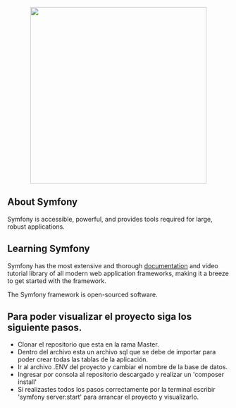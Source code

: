 <p align="center"><a href="https://symfony.com/" target="_blank"><img src="https://encrypted-tbn0.gstatic.com/images?q=tbn:ANd9GcSZZdXxkpRzH_l-vqPPGZT0mCQKg7jyyG4MeQ&usqp=CAU" width="400"></a></p>

## About Symfony

Symfony is accessible, powerful, and provides tools required for large, robust applications.

## Learning Symfony

Symfony has the most extensive and thorough [documentation](https://symfony.com/doc/5.4/frontend/encore/copy-files.html) and video tutorial library of all modern web application frameworks, making it a breeze to get started with the framework.

The Symfony framework is open-sourced software.

## Para poder visualizar el proyecto siga los siguiente pasos.

* Clonar el repositorio que esta en la rama Master.
* Dentro del archivo esta un archivo sql que se debe de importar para poder crear todas las tablas de la aplicación.
* Ir al archivo .ENV del proyecto y cambiar el nombre de la base de datos.
* Ingresar por consola al repositorio descargado y realizar un 'composer install' 
* Sí realizastes todos los pasos correctamente por la terminal escribir 'symfony server:start' para arrancar el proyecto y visualizarlo.
